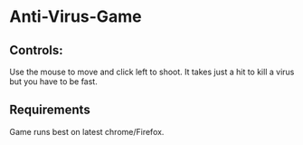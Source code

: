 # Anti-Virus-Game

## Controls:

Use the mouse to move and click left to shoot. It takes just a hit to kill a virus but you have to be fast. 

## Requirements

Game runs best on latest chrome/Firefox.
